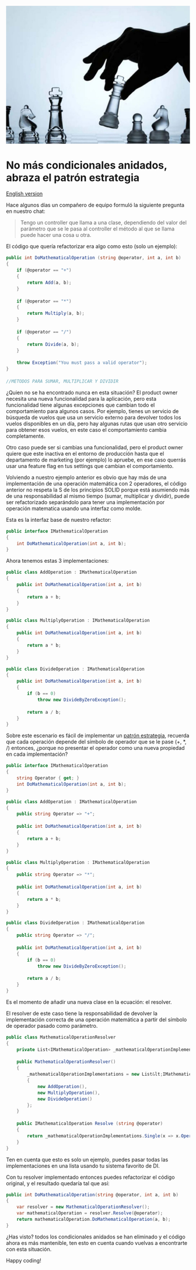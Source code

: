 ![Header](images/header.jpg)

# No más condicionales anidados, abraza el patrón estrategia

[English version](https://www.carlosjdelgado.com/no-more-nested-conditionals-embrace-the-strategy-pattern/)

Hace algunos días un compañero de equipo formuló la siguiente pregunta en nuestro chat:

> Tengo un controller que llama a una clase, dependiendo del valor del parámetro que se le pasa al controller el método al que se llama puede hacer una cosa u otra.

El código que quería refactorizar era algo como esto (solo un ejemplo):

```csharp
public int DoMathematicalOperation (string @operator, int a, int b)
{
    if (@operator == "+")
    {
        return Add(a, b);
    }

    if (@operator == "*")
    {
        return Multiply(a, b);
    }

    if (@operator == "/")
    {
        return Divide(a, b);
    }

    throw Exception("You must pass a valid operator");
}

//METODOS PARA SUMAR, MULTIPLICAR Y DIVIDIR
```
¿Quien no se ha encontrado nunca en esta situación? El product owner necesita una nueva funcionalidad para la aplicación, pero esta funcionalidad tiene algunas excepciones que cambian todo el comportamiento para algunos casos. Por ejemplo, tienes un servicio de búsqueda de vuelos que usa un servicio externo para devolver todos los vuelos disponibles en un día, pero hay algunas rutas que usan otro servicio para obtener esos vuelos, en este caso el comportamiento cambia completamente.

Otro caso puede ser si cambias una funcionalidad, pero el product owner quiere que este inactiva en el entorno de producción hasta que el departamento de marketing (por ejemplo) lo apruebe, en ese caso querrás usar una feature flag en tus settings que cambian el comportamiento.

Volviendo a nuestro ejemplo anterior es obvio que hay más de una implementación de una operación matemática con 2 operadores, el código anterior no respeta la S de los principios SOLID porque está asumiendo más de una responsabilidad al mismo tiempo (sumar, multiplicar y dividir), puede ser refactorizado separándolo para tener una implementación por operación matematica usando una interfaz como molde.

Esta es la interfaz base de nuestro refactor:

```csharp
public interface IMathematicalOperation 
{
    int DoMathematicalOperation(int a, int b);
}
```

Ahora tenemos estas 3 implementaciones:

```csharp
public class AddOperation : IMathematicalOperation
{
    public int DoMathematicalOperation(int a, int b)
    {
        return a + b;
    }
}
```

```csharp
public class MultiplyOperation : IMathematicalOperation
{
    public int DoMathematicalOperation(int a, int b)
    {
        return a * b;
    }
}
```

```csharp
public class DivideOperation : IMathematicalOperation
{
    public int DoMathematicalOperation(int a, int b)
    {
        if (b == 0)
            throw new DivideByZeroException();

        return a / b;
    }
}
```
Sobre este escenario es fácil de implementar un [patrón estrategia](https://en.wikipedia.org/wiki/Strategy_pattern), recuerda que cada operación depende del símbolo de operador que se le pase (+, *, /) entonces, ¿porque no presentar el operador como una nueva propiedad en cada implementación?

```csharp
public interface IMathematicalOperation 
{
    string Operator { get; }
    int DoMathematicalOperation(int a, int b);
}
```

```csharp
public class AddOperation : IMathematicalOperation
{
    public string Operator => "+";

    public int DoMathematicalOperation(int a, int b)
    {
        return a + b;
    }
}
```

```csharp
public class MultiplyOperation : IMathematicalOperation
{
    public string Operator => "*";

    public int DoMathematicalOperation(int a, int b)
    {
        return a * b;
    }
}
```

```csharp
public class DivideOperation : IMathematicalOperation
{
    public string Operator => "/";

    public int DoMathematicalOperation(int a, int b)
    {
        if (b == 0)
            throw new DivideByZeroException();

        return a / b;
    }
}
```

Es el momento de añadir una nueva clase en la ecuación: el resolver.

El resolver de este caso tiene la responsabilidad de devolver la implementación correcta de una operación matemática a partir del símbolo de operador pasado como parámetro.

```csharp
public class MathematicalOperationResolver
{
    private List<IMathematicalOperation> _mathematicalOperationImplementations;

    public MathematicalOperationResolver()
    {
        _mathematicalOperationImplementations = new List&lt;IMathematicalOperation>
        {
            new AddOperation(),
            new MultiplyOperation(),
            new DivideOperation()
        };
    }

    public IMathematicalOperation Resolve (string @operator)
    {
        return _mathematicalOperationImplementations.Single(x => x.Operator == @operator);
    }
}
```

Ten en cuenta que esto es solo un ejemplo, puedes pasar todas las implementaciones en una lista usando tu sistema favorito de DI.

Con tu resolver implementado entonces puedes refactorizar el código original, y el resultado quedaría tal que así:

```csharp
public int DoMathematicalOperation(string @operator, int a, int b)
{
    var resolver = new MathematicalOperationResolver();
    var mathematicalOperation = resolver.Resolve(@operator);
    return mathematicalOperation.DoMathematicalOperation(a, b);
}
```

¿Has visto? todos los condicionales anidados se han eliminado y el código ahora es más mantenible, ten esto en cuenta cuando vuelvas a encontrarte con esta situación.

Happy coding!
